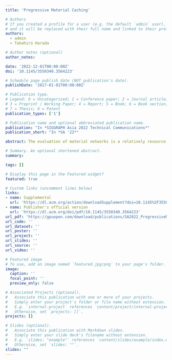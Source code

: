 ```yaml
---
title: 'Progressive Material Caching'

# Authors
# If you created a profile for a user (e.g. the default `admin` user), write the username (folder name) here
# and it will be replaced with their full name and linked to their profile.
authors:
  - admin
  - Takahiro Harada

# Author notes (optional)
author_notes:

date: '2022-12-01T00:00:00Z'
doi: '10.1145/3550340.3564223'

# Schedule page publish date (NOT publication's date).
publishDate: '2017-01-01T00:00:00Z'

# Publication type.
# Legend: 0 = Uncategorized; 1 = Conference paper; 2 = Journal article;
# 3 = Preprint / Working Paper; 4 = Report; 5 = Book; 6 = Book section;
# 7 = Thesis; 8 = Patent
publication_types: ['1']

# Publication name and optional abbreviated publication name.
publication: "In *SIGGRAPH Asia 2022 Technical Communications*"
publication_short: "In *SA '22*"

abstract: The evaluation of material networks is a relatively resource-intensive process in the rendering pipeline. Modern production scenes can contain hundreds or thousands of complex materials with massive networks, so there is a great demand for an efficient way of handling material networks. In this paper, we introduce an efficient method for progressively caching the material nodes without an overhead on the rendering performance. We evaluate the material networks as usual in the rendering process. Then, the output value of part of the network is stored in a cache and can be used in the evaluation of the next materials. Using our method, we can render the scene with performance equal to or better than that of the method without caching, with a slight difference in the images rendered with caching and without it.

# Summary. An optional shortened abstract.
summary:

tags: []

# Display this page in the Featured widget?
featured: true

# Custom links (uncomment lines below)
links:
- name: Supplemental
  url: 'https://dl.acm.org/action/downloadSupplement?doi=10.1145%2F3550340.3564223&file=SA2022_ProgressiveMaterialCache_supplemental.pdf'
- name: Publisher's official version
  url: 'https://dl.acm.org/doi/pdf/10.1145/3550340.3564223'
url_pdf: 'https://gpuopen.com/download/publications/SA2022_ProgressiveMaterialCache.pdf'
url_code: ''
url_dataset: ''
url_poster: ''
url_project: ''
url_slides: ''
url_source: ''
url_video: ''

# Featured image
# To use, add an image named `featured.jpg/png` to your page's folder.
image:
  caption: ''
  focal_point: ''
  preview_only: false

# Associated Projects (optional).
#   Associate this publication with one or more of your projects.
#   Simply enter your project's folder or file name without extension.
#   E.g. `internal-project` references `content/project/internal-project/index.md`.
#   Otherwise, set `projects: []`.
projects: []

# Slides (optional).
#   Associate this publication with Markdown slides.
#   Simply enter your slide deck's filename without extension.
#   E.g. `slides: "example"` references `content/slides/example/index.md`.
#   Otherwise, set `slides: ""`.
slides: ""
---
```

